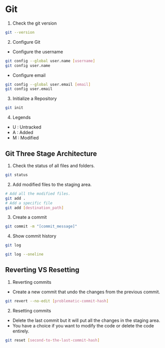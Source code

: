 # Git

1. Check the git version

```bash
git --version
```

2. Configure Git

- Configure the username

```bash
git config --global user.name [username]
git config user.name
```

- Configure email

```bash
git config --global user.email [email]
git config user.email
```

3. Initialize a Repository

```bash
git init
```

4. Legends

- U : Untracked
- A : Added
- M : Modified

## Git Three Stage Architecture

1. Check the status of all files and folders.

```bash
git status
```

2. Add modified files to the staging area.

```bash
# Add all the modified files.
git add .
# Add a specific file
git add [destination_path]
```

3. Create a commit

```bash
git commit -m "[commit_message]"
```

4. Show commit history

```bash
git log
```

```bash
git log --oneline
```
## Reverting VS Resetting
1. Reverting commits
- Create a new commit that undo the changes from the previous commit.
```bash
git revert --no-edit [problematic-commit-hash]
```
2. Resetting commits
- Delete the last commit but it will put all the changes in the staging area.
- You have a choice if you want to modify the code or delete the code entirely.
```bash
git reset [second-to-the-last-commit-hash]
```
